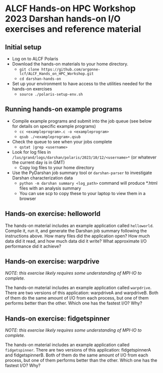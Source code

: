 # ALCF Hands-on HPC Workshop 2023 Darshan hands-on I/O exercises and reference material

## Initial setup

* Log on to ALCF Polaris
* Download the hands-on materials to your home directory.
  * `git clone https://github.com/argonne-lcf/ALCF_Hands_on_HPC_Workshop.git`
  * `cd darshan-hands-on`
* Set up your environment to have access to the utilities needed for the hands-on exercises
  * `source ./polaris-setup-env.sh`

## Running hands-on example programs

* Compile example programs and submit into the job queue (see below for
details on specific example programs)
  * `cc <exampleprogram>.c -o <exampleprogram>`
  * `qsub ./<exampleprogram>.qsub`
* Check the queue to see when your jobs complete
  * `qstat |grep <username>`
* Look for log files in `/lus/grand/logs/darshan/polaris/2023/10/12/<username>*` (or whatever the current day is in GMT)
  * Copy log files to your home directory
* Use the PyDarshan job summary tool or `darshan-parser` to investigate Darshan characterization data
  * `python -m darshan summary <log_path>` command will produce \*.html files with an analysis summary
  * You can use scp to copy these to your laptop to view them in a browser

## Hands-on exercise: helloworld

The hands-on material includes an example application called `helloworld`.
Compile it, run it, and generate the Darshan job summary following the
instructions above.  How many files did the application open?  How much data
did it read, and how much data did it write?  What approximate I/O
performance did it achieve?

## Hands-on exercise: warpdrive

_NOTE: this exercise likely requires some understanding of MPI-IO to complete._

The hands-on material includes an example application called `warpdrive`.
There are two versions of this application: warpdriveA and warpdriveB.  Both
of them do the same amount of I/O from each process, but one of them performs
better than the other.  Which one has the fastest I/O?  Why?

## Hands-on exercise: fidgetspinner

_NOTE: this exercise likely requires some understanding of MPI-IO to complete._

The hands-on material includes an example application called
`fidgetspinner`.  There are two versions of this application:
fidgetspinnerA and fidgetspinnerB.  Both of them do the same amount of
I/O from each process, but one of them performs better than the other.
Which one has the fastest I/O?  Why?

